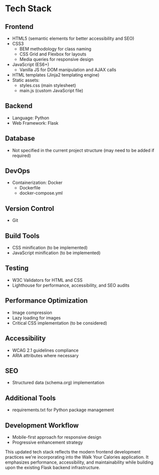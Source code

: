 # Tech Stack

## Frontend
- HTML5 (semantic elements for better accessibility and SEO)
- CSS3
  - BEM methodology for class naming
  - CSS Grid and Flexbox for layouts
  - Media queries for responsive design
- JavaScript (ES6+)
  - Vanilla JS for DOM manipulation and AJAX calls
- HTML templates (Jinja2 templating engine)
- Static assets:
  - styles.css (main stylesheet)
  - main.js (custom JavaScript file)

## Backend
- Language: Python
- Web Framework: Flask

## Database
- Not specified in the current project structure (may need to be added if required)

## DevOps
- Containerization: Docker
  - Dockerfile
  - docker-compose.yml

## Version Control
- Git

## Build Tools
- CSS minification (to be implemented)
- JavaScript minification (to be implemented)

## Testing
- W3C Validators for HTML and CSS
- Lighthouse for performance, accessibility, and SEO audits

## Performance Optimization
- Image compression
- Lazy loading for images
- Critical CSS implementation (to be considered)

## Accessibility
- WCAG 2.1 guidelines compliance
- ARIA attributes where necessary

## SEO
- Structured data (schema.org) implementation

## Additional Tools
- requirements.txt for Python package management

## Development Workflow
- Mobile-first approach for responsive design
- Progressive enhancement strategy

This updated tech stack reflects the modern frontend development practices we're incorporating into the Walk Your Calories application. It emphasizes performance, accessibility, and maintainability while building upon the existing Flask backend infrastructure.